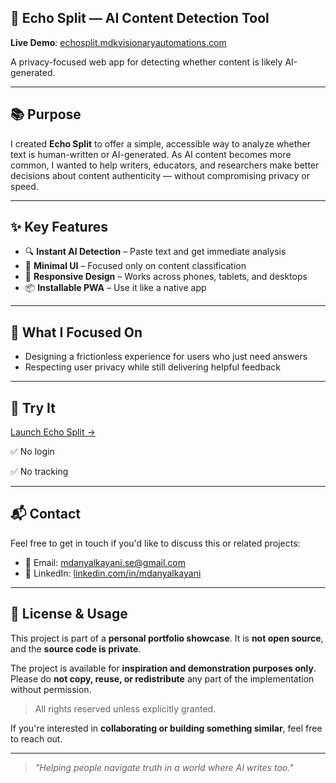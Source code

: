 ## 🧠 Echo Split — AI Content Detection Tool

**Live Demo**: [echosplit.mdkvisionaryautomations.com](https://echosplit.mdkvisionaryautomations.com)

A privacy-focused web app for detecting whether content is likely AI-generated.

---

## 📚 Purpose

I created **Echo Split** to offer a simple, accessible way to analyze whether text is human-written or AI-generated.
As AI content becomes more common, I wanted to help writers, educators, and researchers make better decisions about content authenticity — without compromising privacy or speed.

---

## ✨ Key Features

* 🔍 **Instant AI Detection** – Paste text and get immediate analysis
* 🧩 **Minimal UI** – Focused only on content classification
* 📱 **Responsive Design** – Works across phones, tablets, and desktops
* 📦 **Installable PWA** – Use it like a native app

---

## 🧠 What I Focused On

* Designing a frictionless experience for users who just need answers
* Respecting user privacy while still delivering helpful feedback

---

## 🚀 Try It

[Launch Echo Split →](https://echosplit.mdkvisionaryautomations.com)

✅ No login

✅ No tracking

---

## 📬 Contact

Feel free to get in touch if you'd like to discuss this or related projects:

* 📧 Email: [mdanyalkayani.se@gmail.com](mailto:mdanyalkayani.se@gmail.com)
* 💼 LinkedIn: [linkedin.com/in/mdanyalkayani](https://linkedin.com/in/mdanyalkayani)

---

## 📄 License & Usage

This project is part of a **personal portfolio showcase**.
It is **not open source**, and the **source code is private**.

The project is available for **inspiration and demonstration purposes only**.
Please do **not copy, reuse, or redistribute** any part of the implementation without permission.

> All rights reserved unless explicitly granted.

If you're interested in **collaborating or building something similar**, feel free to reach out.

---

> *"Helping people navigate truth in a world where AI writes too."*
